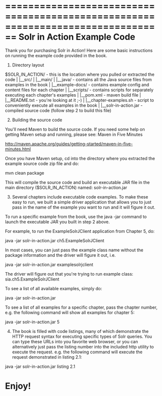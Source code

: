 ================================================================================
                       Solr in Action Example Code
================================================================================

Thank you for purchasing Solr in Action! Here are some basic instructions on
running the example code provided in the book.

1. Directory layout

  $SOLR_IN_ACTION/ - this is the location where you pulled or extracted the code
  |
  |__src/
  |   |__main/
  |      |__java/ - contains all the Java source files from examples in the book
  |
  |__example-docs/ - contains example config and content files for each chapter
  |
  |__scripts/ - contains scripts for separately executing each chapter's examples
  |
  |__pom.xml - maven build file
  |
  |__README.txt - you're looking at it ;-)
  |
  |__chapter-examples.sh - script to conveniently execute all examples in the book
  |
  |__solr-in-action.jar - compiled source code (follow step 2 to build this file)


2. Building the source code

You'll need Maven to build the source code. If you need some help on getting
Maven setup and running, please see: Maven in Five Minutes 
  
  http://maven.apache.org/guides/getting-started/maven-in-five-minutes.html

Once you have Maven setup, cd into the directory where you extracted the
example source code zip file and do:

  mvn clean package

This will compile the source code and build an executable JAR file in the
main directory ($SOLR_IN_ACTION) named: solr-in-action.jar


3. Several chapters include executable code examples. To make these easy to run, 
we built a simple driver application that allows you to just pass 
in the name of the example you want to run and it will figure it out. 

To run a specific example from the book, use the java -jar command to
launch the executable JAR you built in step 2 above.

For example, to run the ExampleSolrJClient application from Chapter 5, do:

  java -jar solr-in-action.jar ch5.ExampleSolrJClient

In most cases, you can just pass the example class name without the package
information and the driver will figure it out, i.e.
 
  java -jar solr-in-action.jar examplesolrjclient

The driver will figure out that you're trying to run example class:
sia.ch5.ExampleSolrJClient

To see a list of all available examples, simply do:

  java -jar solr-in-action.jar

To see a list of all examples for a specific chapter, pass the chapter number,
e.g. the following command will show all examples for chapter 5:

  java -jar solr-in-action.jar 5

4. The book is filled with code listings, many of which demonstrate the HTTP request
syntax for executing specific types of Solr queries. You can type these URLs into
you favorite web browser, or you can alternatively just pass the listing number 
into the included http utility to execute the request.
e.g. the following command will execute the request demonstrated in listing 2.1:

  java -jar solr-in-action.jar listing 2.1

Enjoy!
================================================================================